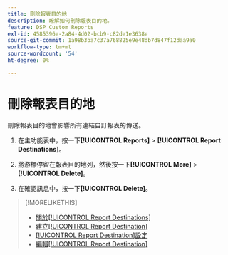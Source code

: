 ```yaml
---
title: 刪除報表目的地
description: 瞭解如何刪除報表目的地。
feature: DSP Custom Reports
exl-id: 4585396e-2a84-4d02-bcb9-c82de1e3638e
source-git-commit: 1a98b3ba7c37a768825e9e48db7d847f12daa9a0
workflow-type: tm+mt
source-wordcount: '54'
ht-degree: 0%

---
```


# 刪除報表目的地

刪除報表目的地會影響所有連結自訂報表的傳送。

1. 在主功能表中，按一下&#x200B;**[!UICONTROL Reports]** > **[!UICONTROL Report Destinations]**。

1. 將游標停留在報表目的地列，然後按一下&#x200B;**[!UICONTROL More]** > **[!UICONTROL Delete]**。

1. 在確認訊息中，按一下&#x200B;**[!UICONTROL Delete]**。

>[!MORELIKETHIS]
>
>* [關於[!UICONTROL Report Destinations]](/help/dsp/reports/report-destinations/report-destination-about.md)
>* [建立[!UICONTROL Report Destination]](/help/dsp/reports/report-destinations/report-destination-create.md)
>* [[!UICONTROL Report Destination]設定](/help/dsp/reports/report-destinations/report-destination-settings.md)
>* [編輯[!UICONTROL Report Destination]](/help/dsp/reports/report-destinations/report-destination-edit.md)
